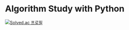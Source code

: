 # Algorithm Study with Python
[![Solved.ac
프로필](http://mazassumnida.wtf/api/generate_badge?boj=h2is1234)](https://solved.ac/h2is1234)
